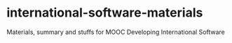 # international-software-materials
Materials, summary and stuffs for MOOC Developing International Software
